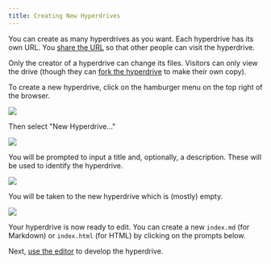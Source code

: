 ```yaml
---
title: Creating New Hyperdrives
---
```


You can create as many hyperdrives as you want. Each hyperdrive has its own URL. You [share the URL](sharing-hyperdrives.md) so that other people can visit the hyperdrive.

Only the creator of a hyperdrive can change its files. Visitors can only view the drive (though they can [fork the hyperdrive](advanced/forking-hyperdrives.md) to make their own copy).

To create a new hyperdrive, click on the hamburger menu on the top right of the browser.

<img class="centered" src="/img/open-browser-menu.png" />

Then select "New Hyperdrive..."

<img class="centered" src="/img/new-hyperdrive.png" />

You will be prompted to input a title and, optionally, a description. These will be used to identify the hyperdrive.

<img class="centered" src="/img/new-hyperdrive-prompt.png" />

You will be taken to the new hyperdrive which is (mostly) empty.

<img src="/img/fresh-hyperdrive.png" />

Your hyperdrive is now ready to edit. You can create a new `index.md` (for Markdown) or `index.html` (for HTML) by clicking on the prompts below.

Next, [use the editor](using-the-editor.md) to develop the hyperdrive.
